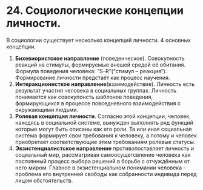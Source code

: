 # 24. Социологические концепции личности.

В социологии существует несколько концепций личности. 4 основных концепции.

1. **Бихевиористское направление** (поведенческое). Совокупность реакций на стимулы, формируемые внешей средой её обитания. Формула поведения человека: “S–R”(“стимул – реакция”). Формирование личности предстаёт как процесс научения.
2. **Интеракционисткое направление**(взаимодействие). Личность есть результат участия человека в социальных группах. Личность понимается как совокупонсть шаблонов поведения, формирующихся в процессе повседневного взаимодействия с окружающими людьми.
3. **Ролевая концепция личности**. Согласно этой концепции, человек, находясь в социальной системе, вынужден выполнять ряд функций которые могут быть описаны как его роли. Та или иная социальная система формирует свои требования к человеку, а потому и человек приобретает соответствующие этим требованиям ролевые статусы.
4. **Экзистенциалистское направление** противопоставляет личность и социальный мир, рассматривая самоосущетсвление человека как постоянный процесс выбора решений в борьбе с отчуждённым от него миром. Главное в экзистенциальном понимании человека - проблема его внутренней свободы как собранности индивида перед лицом обстоятельств. 